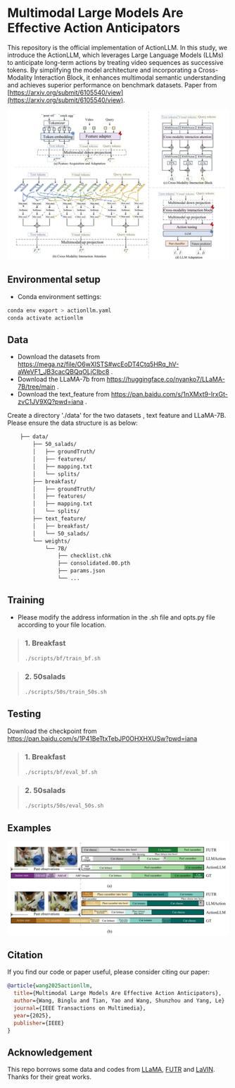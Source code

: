 # Multimodal Large Models Are Effective Action Anticipators

This repository is the official implementation of ActionLLM. In this study, we introduce the ActionLLM, which leverages Large Language Models (LLMs) to anticipate long-term actions by treating video sequences as successive tokens. By simplifying the model architecture and incorporating a Cross-Modality Interaction Block, it enhances multimodal semantic understanding and achieves superior performance on benchmark datasets. Paper from [https://arxiv.org/submit/6105540/view](https://arxiv.org/submit/6105540/view).


<div style="text-align:center">
<img src="framework.png" alt="Illustrating the architecture of the proposed ActionLLM"/>
</div>

## Environmental setup
* Conda environment settings:
```bash
conda env export > actionllm.yaml
conda activate actionllm
```

## Data
* Download the datasets from https://mega.nz/file/O6wXlSTS#wcEoDT4Ctq5HRq_hV-aWeVF1_JB3cacQBQqOLjCIbc8 .   
* Download the LLaMA-7b from https://huggingface.co/nyanko7/LLaMA-7B/tree/main .
* Download the text_feature from https://pan.baidu.com/s/1nXMxt9-IrxGt-zvC1JV9XQ?pwd=iana .

Create a directory './data' for the two datasets , text feature and LLaMA-7B. Please ensure the data structure is as below:
```bash                        
    ├── data/                      
        ├── 50_salads/ 
        │   ├── groundTruth/
        │   ├── features/
        │   ├── mapping.txt
        │   └── splits/             
        ├── breakfast/ 
        │   ├── groundTruth/
        │   ├── features/
        │   ├── mapping.txt
        │   └── splits/                         
        ├── text_feature/ 
        │   ├── breakfast/
        │   └── 50_salads/  
        └── weights/ 
            └── 7B/      
                ├── checklist.chk
                ├── consolidated.00.pth
                ├── params.json
                └── ...       
```

## Training
* Please modify the address information in the .sh file and opts.py file according to your file location.
> ### 1. Breakfast
> ```bash
>./scripts/bf/train_bf.sh   
>```

> ### 2. 50salads
> ```bash
>./scripts/50s/train_50s.sh  
>```

## Testing
Download the checkpoint from https://pan.baidu.com/s/1P41BeTtxTebJP0OHXHXUSw?pwd=iana

> ### 1. Breakfast
> ```bash
>./scripts/bf/eval_bf.sh  
>```

> ### 2. 50salads
> ```bash
>./scripts/50s/eval_50s.sh  
>```

## Examples
<div style="text-align:center">
<img src="example.png"/>
</div>


## Citation
If you find our code or paper useful, please consider citing our paper:
```BibTeX
@article{wang2025actionllm,
  title={Multimodal Large Models Are Effective Action Anticipators},
  author={Wang, Binglu and Tian, Yao and Wang, Shunzhou and Yang, Le}
  journal={IEEE Transactions on Multimedia},
  year={2025},
  publisher={IEEE}
}
```

## Acknowledgement
This repo borrows some data and codes from [LLaMA](https://github.com/facebookresearch/llama), [FUTR](https://github.com/gongda0e/FUTR?tab=readme-ov-file) and [LaVIN](https://github.com/luogen1996/LaVIN). Thanks for their great works.


